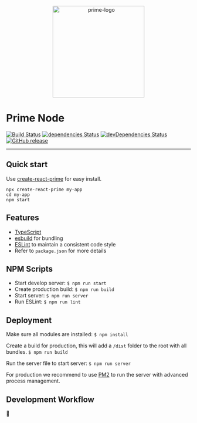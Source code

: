 <p align="center">
  <img src="https://github.com/react-prime/react-prime/blob/master/src/static/images/prime-logo.png" alt="prime-logo" width="250px" />
</p>

# Prime Node
[![Build Status](https://travis-ci.org/react-prime/prime-node.svg?branch=master)](https://travis-ci.org/react-prime/prime-node)
[![dependencies Status](https://david-dm.org/react-prime/prime-node/status.svg)](https://david-dm.org/react-prime/prime-node)
[![devDependencies Status](https://david-dm.org/react-prime/prime-node/dev-status.svg)](https://david-dm.org/react-prime/prime-node?type=dev)
[![GitHub release](https://img.shields.io/github/release/react-prime/prime-node.svg)](https://github.com/react-prime/prime-node)

---

## Quick start
Use [create-react-prime](https://www.npmjs.com/package/create-react-prime) for easy install.
```
npx create-react-prime my-app
cd my-app
npm start
```

## Features
* [TypeScript](https://www.typescriptlang.org/)
* [esbuild](https://esbuild.github.io/) for bundling
* [ESLint](http://eslint.org) to maintain a consistent code style
* Refer to `package.json` for more details

## NPM Scripts
* Start develop server: `$ npm run start`
* Create production build: `$ npm run build`
* Start server: `$ npm run server`
* Run ESLint: `$ npm run lint`

## Deployment
Make sure all modules are installed:
`$ npm install`

Create a build for production, this will add a `/dist` folder to the root with all bundles.
`$ npm run build`

Run the server file to start server:
`$ npm run server`

For production we recommend to use [PM2](http://pm2.keymetrics.io/) to run the server with advanced process management.

## Development Workflow
🚧 
